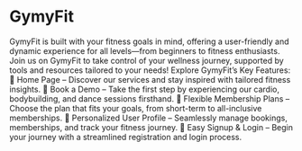 # GymyFit
GymyFit is built with your fitness goals in mind, offering a user-friendly and dynamic experience for all levels—from beginners to fitness enthusiasts. Join us on GymyFit to take control of your wellness journey, supported by tools and resources tailored to your needs!
Explore GymyFit’s Key Features:
🔹 Home Page – Discover our services and stay inspired with tailored fitness insights.
🔹 Book a Demo – Take the first step by experiencing our cardio, bodybuilding, and dance sessions firsthand.
🔹 Flexible Membership Plans – Choose the plan that fits your goals, from short-term to all-inclusive memberships.
🔹 Personalized User Profile – Seamlessly manage bookings, memberships, and track your fitness journey.
🔹 Easy Signup & Login – Begin your journey with a streamlined registration and login process.
